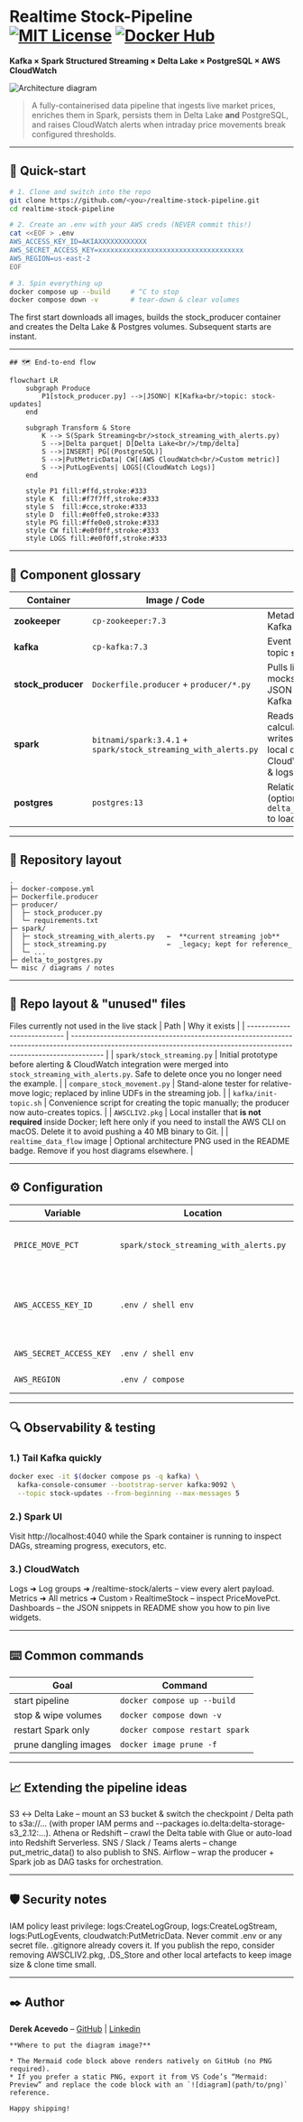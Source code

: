 # Realtime Stock-Pipeline &nbsp;[![MIT License](https://img.shields.io/badge/License-MIT-blue.svg)](LICENSE) [![Docker Hub](https://img.shields.io/badge/Docker-ready-lightgrey?logo=docker)](https://docs.docker.com/)
**Kafka × Spark Structured Streaming × Delta Lake × PostgreSQL × AWS CloudWatch**

![Architecture diagram](realtime_data_flow)

> A fully-containerised data pipeline that ingests live market prices, enriches them in Spark, persists them in Delta Lake **and** PostgreSQL, and raises CloudWatch alerts when intraday price movements break configured thresholds.

---

## ️🚀 Quick-start

```bash
# 1. Clone and switch into the repo
git clone https://github.com/<you>/realtime-stock-pipeline.git
cd realtime-stock-pipeline

# 2. Create an .env with your AWS creds (NEVER commit this!)
cat <<EOF > .env
AWS_ACCESS_KEY_ID=AKIAXXXXXXXXXXXX
AWS_SECRET_ACCESS_KEY=xxxxxxxxxxxxxxxxxxxxxxxxxxxxxxxxxxxx
AWS_REGION=us-east-2
EOF

# 3. Spin everything up
docker compose up --build     # ^C to stop
docker compose down -v        # tear-down & clear volumes
```
The first start downloads all images, builds the stock_producer container and creates the Delta Lake & Postgres volumes. Subsequent starts are instant.

---

```mermaid
## 🗺️ End-to-end flow

flowchart LR
    subgraph Produce
        P1[stock_producer.py] -->|JSON©| K[Kafka<br/>topic: stock-updates]
    end

    subgraph Transform & Store
        K --> S(Spark Streaming<br/>stock_streaming_with_alerts.py)
        S -->|Delta parquet| D[Delta Lake<br/>/tmp/delta]
        S -->|INSERT| PG[(PostgreSQL)]
        S -->|PutMetricData| CW[(AWS CloudWatch<br/>Custom metric)]
        S -->|PutLogEvents| LOGS[(CloudWatch Logs)]
    end

    style P1 fill:#ffd,stroke:#333
    style K  fill:#f7f7ff,stroke:#333
    style S  fill:#cce,stroke:#333
    style D  fill:#e0ffe0,stroke:#333
    style PG fill:#ffe0e0,stroke:#333
    style CW fill:#e0f0ff,stroke:#333
    style LOGS fill:#e0f0ff,stroke:#333
```

---

## 🧩 Component glossary

| Container           | Image / Code                                                   | Purpose                                                                                                   |
| ------------------- | -------------------------------------------------------------- | --------------------------------------------------------------------------------------------------------- |
| **zookeeper**       | `cp-zookeeper:7.3`                                             | Metadata quorum for Kafka                                                                                 |
| **kafka**           | `cp-kafka:7.3`                                                 | Event backbone – topic **`stock-updates`**                                                                |
| **stock\_producer** | `Dockerfile.producer` + `producer/*.py`                        | Pulls live prices (or mocks) & pushes JSON messages to Kafka                                              |
| **spark**           | `bitnami/spark:3.4.1` + `spark/stock_streaming_with_alerts.py` | Reads Kafka → calculates deltas → writes **Delta Lake** on local disk, forwards CloudWatch metrics & logs |
| **postgres**        | `postgres:13`                                                  | Relational sink (optional: run `delta_to_postgres.py` to load historic data)                              |

---

## 📂 Repository layout

```
.
├─ docker-compose.yml
├─ Dockerfile.producer
├─ producer/
│  ├─ stock_producer.py
│  └─ requirements.txt
├─ spark/
│  ├─ stock_streaming_with_alerts.py   ←  **current streaming job**
│  ├─ stock_streaming.py               ←  _legacy; kept for reference_
│  └─ ...
├─ delta_to_postgres.py
└─ misc / diagrams / notes
```

---

## 📂 Repo layout & "unused" files

Files currently not used in the live stack
| Path                        | Why it exists                                                                                                                                                         |
| --------------------------- | --------------------------------------------------------------------------------------------------------------------------------------------------------------------- |
| `spark/stock_streaming.py`  | Initial prototype before alerting & CloudWatch integration were merged into `stock_streaming_with_alerts.py`. Safe to delete once you no longer need the example.     |
| `compare_stock_movement.py` | Stand-alone tester for relative-move logic; replaced by inline UDFs in the streaming job.                                                                             |
| `kafka/init-topic.sh`       | Convenience script for creating the topic manually; the producer now auto-creates topics.                                                                             |
| `AWSCLIV2.pkg`              | Local installer that **is not required** inside Docker; left here only if you need to install the AWS CLI on macOS. Delete it to avoid pushing a 40 MB binary to Git. |
| `realtime_data_flow` image  | Optional architecture PNG used in the README badge. Remove if you host diagrams elsewhere.                                                                            |

---

## ⚙️ Configuration

| Variable                | Location                               | Default     | Description                                                     |
| ----------------------- | -------------------------------------- | ----------- | --------------------------------------------------------------- |
| `PRICE_MOVE_PCT`        | `spark/stock_streaming_with_alerts.py` | `2`         | %-threshold that triggers a CloudWatch alert.                   |
| `AWS_ACCESS_KEY_ID`     | `.env / shell env`                     | —           | IAM user or STS key (CloudWatch → PutMetricData, PutLogEvents). |
| `AWS_SECRET_ACCESS_KEY` | `.env / shell env`                     | —           | Corresponding secret.                                           |
| `AWS_REGION`            | `.env / compose`                       | `us-east-2` | Region for logs & metrics.                                      |

---

## 🔍 Observability & testing

### 1.) Tail Kafka quickly

```bash
docker exec -it $(docker compose ps -q kafka) \
  kafka-console-consumer --bootstrap-server kafka:9092 \
  --topic stock-updates --from-beginning --max-messages 5
```

### 2.) Spark UI

Visit http://localhost:4040 while the Spark container is running to inspect DAGs, streaming progress, executors, etc.

### 3.) CloudWatch

Logs ➜ Log groups ➜ /realtime-stock/alerts – view every alert payload.
Metrics ➜ All metrics ➜ Custom › RealtimeStock – inspect PriceMovePct.
Dashboards – the JSON snippets in README show you how to pin live widgets.

---

## ⌨️ Common commands

| Goal                  | Command                        |
| --------------------- | ------------------------------ |
| start pipeline        | `docker compose up --build`    |
| stop & wipe volumes   | `docker compose down -v`       |
| restart Spark only    | `docker compose restart spark` |
| prune dangling images | `docker image prune -f`        |

---

## 📈 Extending the pipeline ideas

S3 ↔ Delta Lake – mount an S3 bucket & switch the checkpoint / Delta path to s3a://... (with proper IAM perms and --packages io.delta:delta-storage-s3_2.12:...).
Athena or Redshift – crawl the Delta table with Glue or auto-load into Redshift Serverless.
SNS / Slack / Teams alerts – change put_metric_data() to also publish to SNS.
Airflow – wrap the producer + Spark job as DAG tasks for orchestration.

---

## 🛡️ Security notes

IAM policy least privilege: logs:CreateLogGroup, logs:CreateLogStream, logs:PutLogEvents, cloudwatch:PutMetricData.
Never commit .env or any secret file. .gitignore already covers it.
If you publish the repo, consider removing AWSCLIV2.pkg, .DS_Store and other local artefacts to keep image size & clone time small.

---

## ✒️ Author

**Derek Acevedo** – [GitHub](https://github.com/poloman2308) | [Linkedin](https://linkedin.com/in/derekacevedo86)

```pgsql
**Where to put the diagram image?**

* The Mermaid code block above renders natively on GitHub (no PNG required).  
* If you prefer a static PNG, export it from VS Code’s “Mermaid: Preview” and replace the code block with an `![diagram](path/to/png)` reference.

Happy shipping!
```
